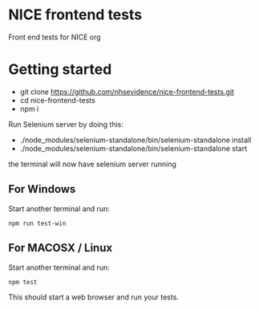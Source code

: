 # NICE frontend tests
Front end tests for NICE org


# Getting started

- git clone https://github.com/nhsevidence/nice-frontend-tests.git
- cd nice-frontend-tests
- npm i

Run Selenium server by doing this:

 - ./node_modules/selenium-standalone/bin/selenium-standalone install 
 - ./node_modules/selenium-standalone/bin/selenium-standalone start 


the terminal will now have selenium server running

## For Windows 
Start another terminal and run:

```npm run test-win```

## For MACOSX / Linux
Start another terminal and run:

```npm test```

This should start a web browser and run your tests.
